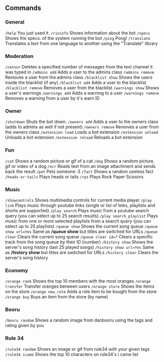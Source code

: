 ## Commands

### General
 `/help` You just used it.
 `/rininfo`  Shows information about the bot
 `/specs`  Shows the specs. of the system running the bot
 `/ping`  Pong!
 `/translate` Translates a text from one language to another using the "Translate" library

### Moderation
 `/censor` Deletes a specified number of messages from the text channel it was typed in
 `/admins add` Adds a user to the admins class
 `/admins remove` Removes a user from the admins class
 `/blacklist show` Shows the users inside the blacklist (if any)
 `/blacklist add` Adds a user to the blacklist
 `/blacklist remove` Removes a user from the blacklist
 `/warnings show` Shows a user's warnings
 `/warnings add` Adds a warning to a user
 `/warnings remove` Removes a warning from a user by it's warn ID

### Owner
 `/shutdown`  Shuts the bot down.
 `/owners add` Adds a user to the owners class (adds to admins as well if not present)
 `/owners remove` Removes a user from the owners class 
 `/extension load` Loads a bot extension
 `/extension unload` Unloads a bot extension
 `/extension reload` Reloads a bot extension

### Fun
 `/cat` Shows a random picture or gif of a cat
 `/dog` Shows a random picture, gif or video of a dog
 `/ocr` Reads text from an image attachment and sends back the result
 `/pet` Pets someone :3
 `/fact` Shows a random useless fact
 `/heads-or-tails`  Plays heads or tails
 `/rps`  Plays Rock Paper Scissors

### Music
 `/showcontrols` Shows multimedia controls for current media player
 `/play link` Plays music through youtube links (single or list of links, playlists and shorts are supported)
 `/play search` Plays music from a youtube search query (you can select up to 25 search results)
 `/play search_playlist` Plays music from one or more selected playlists from a search query (you can select up to 25 playlists)
 `/queue show` Shows the current song queue
 `/queue show url=Yes` Same as **/queue show** but titles are switched for URLs
 `/queue clear` Clears the current song queue
 `/queue clear id=?` Clears a specific track from the song queue by their ID (number)
 `/history show` Shows the server's song history (last 25 played songs)
 `/history show url=Yes` Same as **/history show** but titles are switched for URLs
 `/history clear` Clears the server's song history

### Economy
 `/orange rank`  Shows the top 10 members with the most oranges
 `/orange transfer`  Transfer oranges between users
 `/orange store`  Shows the items on the store
 `/orange new_role`  Adds a role item to be bought from the store
 `/orange buy`  Buys an item from the store (by name)

### Booru
 `/booru random`  Shows a random image from danbooru using the tags and rating given by you

### Rule 34
 `/rule34 random`  Shows an image or gif from rule34 with your given tags
 `/rule34 icame`  Shows the top 10 characters on rule34's i came list